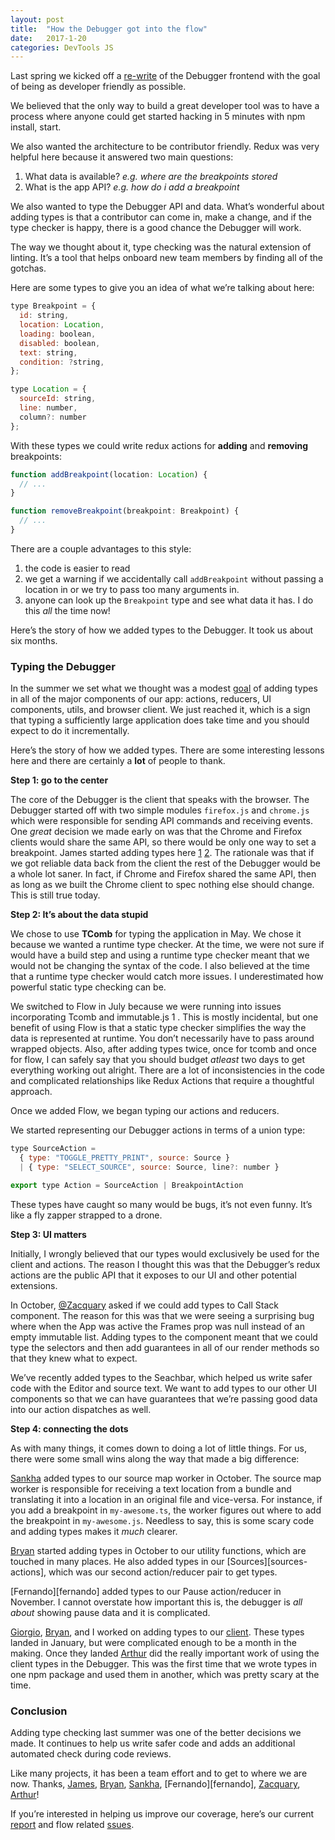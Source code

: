 ```yaml
---
layout: post
title:  "How the Debugger got into the flow"
date:   2017-1-20
categories: DevTools JS
---
```


Last spring we kicked off a [re-write][re-write] of the Debugger frontend with the goal of being as developer friendly as possible.  

We believed that the only way to build a great developer tool was to have a process where anyone could get started hacking in 5 minutes with npm install, start.

We also wanted the architecture to be contributor friendly.  Redux was very helpful here because it answered two main questions:

1. What data is available? *e.g. where are the breakpoints stored*
2. What is the app API? *e.g. how do i add a breakpoint*

We also wanted to type the Debugger API and data. What’s wonderful about adding types is that  a contributor can come in, make a change, and if the type checker is happy, there is a good chance the Debugger will work.

 The way we thought about it,  type checking was the natural extension of linting.  It’s a tool that helps onboard new team members by finding all of the gotchas.

Here are some types to give you an idea of what we’re talking about here:

```js
type Breakpoint = {
  id: string,
  location: Location,
  loading: boolean,
  disabled: boolean,
  text: string,
  condition: ?string,
};
```

```js
type Location = {
  sourceId: string,
  line: number,
  column?: number
};
```

With these types we could write redux actions for **adding** and **removing** breakpoints:

```js
function addBreakpoint(location: Location) {
  // ...
}

function removeBreakpoint(breakpoint: Breakpoint) {
  // ...
}
```

There are a couple advantages to this style:
1. the code is easier to read
2. we get a warning if we accidentally call `addBreakpoint` without passing a location in or we try to pass too many arguments in.
3. anyone can look up the `Breakpoint` type and see what data it has. I do this *all* the time now!

Here’s the story of how we added types to the Debugger. It took us about six months.

### Typing the Debugger

In the summer we set what we thought was a modest [goal][mvp] of adding types in all of the major components of our app: actions, reducers, UI components, utils, and browser client. We just reached it, which is a sign that typing a sufficiently large application does take time and you should expect to do it incrementally.

Here’s the story of how we added types. There are some interesting lessons here and there are certainly a **lot** of people to thank.

**Step 1:  go to the center**

The core of the Debugger is the client that speaks with the browser. The Debugger started off with two simple modules `firefox.js` and `chrome.js` which were responsible for sending API commands and receiving events. One *great* decision we made early on was that the Chrome and Firefox clients would share the same API, so there would be only one way to set a breakpoint. James started adding types here [1][types-1]   [2][types-2]. The rationale was that if we got reliable data back from the client the rest of the Debugger would be a whole lot saner. In fact, if Chrome and Firefox shared the same API, then as long as we built the Chrome client to spec nothing else should change. This is still true today.

**Step 2: It’s about the data stupid**

We chose to use  **TComb** for typing the application in May. We chose it because we wanted a runtime type checker. At the time, we were not sure if would have a build step and using a runtime type checker meant that we would not be changing the syntax of the code. I also believed at the time that a runtime type checker would catch more issues. I  underestimated how  powerful static type checking can be.

We switched to Flow in July because we were running into issues incorporating Tcomb and immutable.js 1 . This is mostly incidental, but one benefit of using Flow is that a static type checker simplifies the way the data is represented at runtime. You don’t necessarily have to pass around wrapped objects. Also, after adding types twice, once for tcomb and once for flow, I can safely say that you should budget *atleast* two days to get everything working out alright.  There are a lot of inconsistencies in the code and complicated relationships like Redux Actions that require a thoughtful approach.

Once we added Flow, we  began typing our actions and reducers.

We started representing our Debugger actions in terms of a union type:

```js
type SourceAction =
  { type: "TOGGLE_PRETTY_PRINT", source: Source }
  | { type: "SELECT_SOURCE", source: Source, line?: number }

export type Action = SourceAction | BreakpointAction
```

These types have caught so many would be bugs, it’s not even funny. It’s like a fly zapper strapped to a drone.

**Step 3: UI matters**

Initially, I wrongly believed that our types would exclusively be used for the client and actions.  The reason I thought this was that the Debugger’s redux actions are the public API that it exposes to our UI and other potential extensions.

In October, [@Zacquary][zackary] asked if we could add types to Call Stack component. The reason for this was that we were seeing a surprising bug where when the App was active the Frames prop was null instead of an empty immutable list.  Adding types to the component meant that we could type the selectors and then add guarantees in all of our render methods so that they knew what to expect.

We’ve recently added types to the Seachbar, which helped us write safer code with the Editor and source text.  We want to add types to our other UI components so that we can have guarantees that we’re passing good data into our action dispatches as well.

**Step 4: connecting the dots**

As with many things, it comes down to doing a lot of little things. For us, there were some small wins along the way that made a big difference:

[Sankha][sankha] added types to our source map worker in October. The source map worker is responsible for receiving a text location from a bundle and translating it into a location in an original file and vice-versa. For instance, if you add a breakpoint in `my-awesome.ts`, the worker figures out where to add the breakpoint in `my-awesome.js`. Needless to say, this is some scary code and adding types makes it *much* clearer.

[Bryan][bryan] started adding types in October to our utility functions, which are touched in many places. He also added types in our [Sources][sources-actions], which was our second action/reducer pair to get types.

[Fernando][fernando] added types to our Pause action/reducer in November. I cannot overstate how important this is,  the debugger is *all about* showing pause data and it is complicated.

[Giorgio][giorgio], [Bryan][bryan], and I worked on adding types to our [client][client-types]. These types landed in January, but were complicated enough to be a month in the making. Once they landed [Arthur][arthur] did the really important work of using the client types in the Debugger. This was the first time that we wrote types in one npm package and used them in another, which was pretty scary at the time.

### Conclusion

Adding type checking last summer was one of the better decisions we made. It continues to help us write safer code and adds an additional automated check  during code reviews.

Like many projects, it has been a team effort and to get to where we are now.  Thanks, [James][james], [Bryan][bryan], [Sankha][sankha], [Fernando][fernando], [Zacquary][zackary], [Arthur][arthur]!

If you’re interested in helping us improve our coverage, here’s our current [report][report] and flow related [ssues][flow-issues].


[mvp]:https://github.com/devtools-html/debugger.html/issues/1585
[james]:https://twitter.com/jlongster
[zackary]:https://twitter.com/XerxesQados
[arthur]:https://github.com/arthur801031
[giorgio]:https://github.com/ppold
[sankha]:https://twitter.com/sankha93
[bryan]:https://twitter.com/clarkbw
[report]:http://jasonlaster.github.io/debugger-flow-report/
[client-types]:https://github.com/devtools-html/devtools-core/blob/master/packages/devtools-client-adapters/src/types.js
[flow-issues]:https://github.com/devtools-html/debugger.html/labels/flow
[types-1]:https://github.com/devtools-html/debugger.html/pull/325
[types-2]:https://github.com/devtools-html/debugger.html/pull/222/files
[re-write]:https://medium.com/mozilla-tech/introducing-debugger-html-8629b943dcf6#.kwp9uxevn
